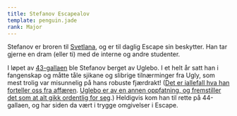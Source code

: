 ```yaml
---
title: Stefanov Escapealov
template: penguin.jade
rank: Major
---
```


Stefanov er broren til [Svetlana](/penguin/svetlana/), og er til daglig Escape sin beskytter. Han tar gjerne en dram (eller ti) med de interne og andre studenter.

I løpet av [43-gallaen](/dictionary/#galla-nummerering) ble Stefanov berget av Uglebo. I et helt år satt han i fangenskap og måtte tåle sjikane og slibrige tilnærminger fra Ugly, som mest trolig var misunnelig på hans robuste fjærdrakt! ([Det er iallefall hva han forteller oss fra affæren](https://www.facebook.com/stefanov.escapealov/posts/131439570350391). [Uglebo er av en annen oppfatning, og fremstiller det som at alt gikk ordentlig for seg](https://www.facebook.com/photo.php?fbid=10151406695146133&set=p.10151406695146133&type=1).) Heldigvis kom han til rette på 44-gallaen, og har siden da vært i trygge omgivelser i Escape.